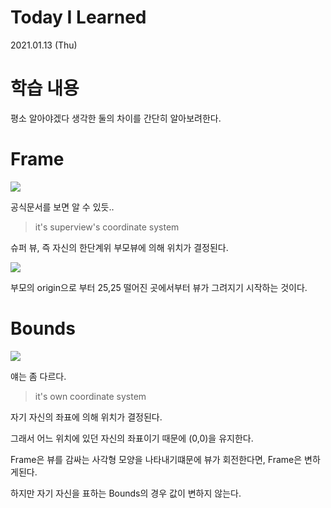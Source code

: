 # Today I Learned

2021.01.13 (Thu)

# 학습 내용

평소 알아야겠다 생각한 둘의 차이를 간단히 알아보려한다.

# Frame

![](https://images.velog.io/images/yim2627/post/bcc5a32c-71f8-42e2-a726-d64660388678/image.png)

공식문서를 보면 알 수 있듯..

> it's superview's coordinate system

슈퍼 뷰, 즉 자신의 한단계위 부모뷰에 의해 위치가 결정된다.

![](https://images.velog.io/images/yim2627/post/1c1af875-8f6d-4843-b528-646c1b3ed514/image.png)

부모의 origin으로 부터 25,25 떨어진 곳에서부터 뷰가 그려지기 시작하는 것이다.


# Bounds

![](https://images.velog.io/images/yim2627/post/0533597d-7172-4ea3-b49f-fa2362b4f0a2/image.png)

얘는 좀 다르다.

> it's own coordinate system

자기 자신의 좌표에 의해 위치가 결정된다.

그래서 어느 위치에 있던 자신의 좌표이기 때문에 (0,0)을 유지한다.

Frame은 뷰를 감싸는 사각형 모양을 나타내기떄문에 뷰가 회전한다면, Frame은 변하게된다.

하지만 자기 자신을 표하는 Bounds의 경우 값이 변하지 않는다.


